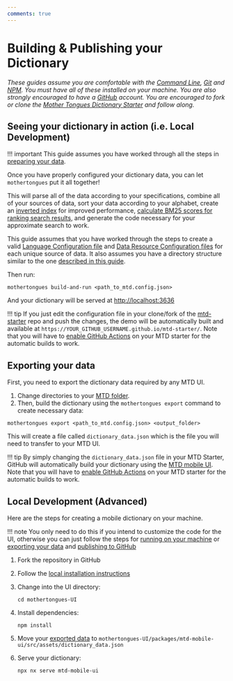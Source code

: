 ```yaml
---
comments: true
---
```


# Building & Publishing your Dictionary

*These guides assume you are comfortable with the [Command Line](https://en.wikipedia.org/wiki/Command-line_interface), [Git](https://en.wikipedia.org/wiki/Git) and [NPM](https://en.wikipedia.org/wiki/Npm_(software)). You must have all of these installed on your machine. You are also strongly encouraged to have a [GitHub](https://github.com) account. You are encouraged to fork or clone the [Mother Tongues Dictionary Starter](https://github.com/roedoejet/mtd-starter) and follow along.*

## Seeing your dictionary in action (i.e. Local Development)

!!! important
    This guide assumes you have worked through all the steps in [preparing your data](prepare.md).

Once you have properly configured your dictionary data, you can let `mothertongues` put it all together!

This will parse all of the data according to your specifications, combine all of your sources of data, sort your data according to your alphabet, create an [inverted index](https://en.wikipedia.org/wiki/Inverted_index) for improved performance, [calculate BM25 scores for ranking search results](https://en.wikipedia.org/wiki/Okapi_BM25), and generate the code necessary for your approximate search to work.

This guide assumes that you have worked through the steps to create a valid [Language Configuration file](#mtd-language-configuration-file) and [Data Resource Configuration files](#mtd-data-resource-configuration-file) for each unique source of data. It also assumes you have a directory
structure similar to the one [described in this guide](#file-structure).

Then run:

`mothertongues build-and-run <path_to_mtd.config.json>`

And your dictionary will be served at [http://localhost:3636](http://localhost:3636)

!!! tip
    If you just edit the configuration file in your clone/fork of the [mtd-starter](https://github.com/MotherTongues/mtd-starter) repo and push the changes, the demo will be automatically built and available at `https://YOUR_GITHUB_USERNAME.github.io/mtd-starter/`. Note that you will have to [enable GitHub Actions](https://docs.github.com/en/github/administering-a-repository/disabling-or-limiting-github-actions-for-a-repository#managing-github-actions-permissions-for-your-repository) on your MTD starter for the automatic builds to work.


## Exporting your data

First, you need to export the dictionary data required by any MTD UI.

1.  Change directories to your [MTD folder](prepare.md#project-folder-structure).
2.  Then, build the dictionary using the `mothertongues export` command to create
    necessary data:

`mothertongues export <path_to_mtd.config.json> <output_folder>`


This will create a file called `dictionary_data.json` which is the file you will need to transfer to your MTD UI.

!!! tip
    By simply changing the `dictionary_data.json` file in your MTD Starter, GitHub will automatically build your dictionary using the [MTD
    mobile UI](https://github.com/MotherTongues/mothertongues-ui). Note that you will have to [enable GitHub Actions](https://docs.github.com/en/github/administering-a-repository/disabling-or-limiting-github-actions-for-a-repository#managing-github-actions-permissions-for-your-repository) on your MTD starter for the automatic builds to work.

## Local Development (Advanced)

Here are the steps for creating a mobile dictionary on your machine.

!!! note
    You only need to do this if you intend to customize the code for the UI, otherwise you can just follow the steps for [running on your machine]() or [exporting your data]() and [publishing to GitHub]()

1. Fork the repository in GitHub

2. Follow the [local installation instructions](../install.md#local-development)

3. Change into the UI directory:

    `cd mothertongues-UI`

4. Install dependencies:

    `npm install`

5. Move your [exported data](#exporting-your-data) to `mothertongues-UI/packages/mtd-mobile-ui/src/assets/dictionary_data.json`

6. Serve your dictionary:

    `npx nx serve mtd-mobile-ui`
